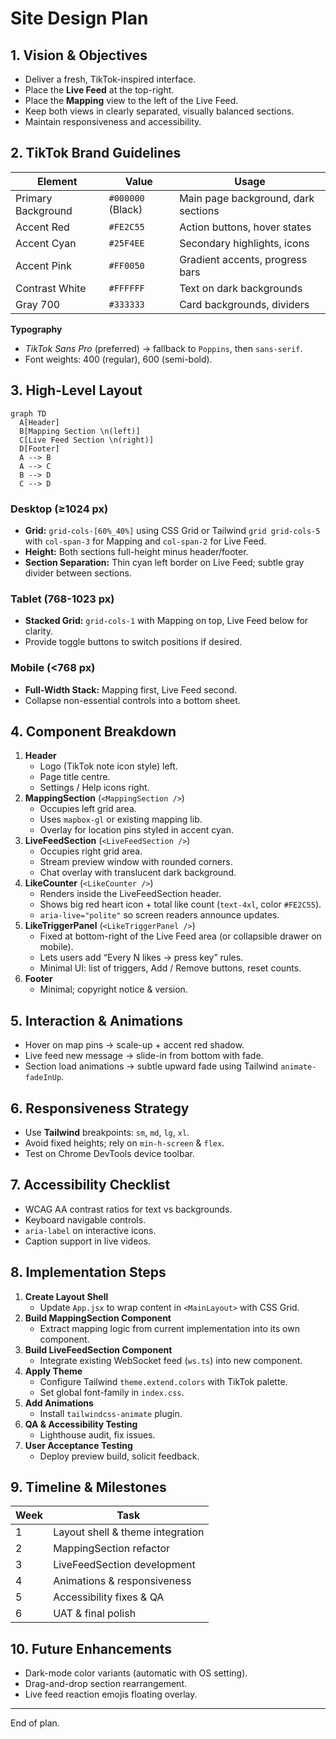 # Site Design Plan

## 1. Vision & Objectives
- Deliver a fresh, TikTok-inspired interface.
- Place the **Live Feed** at the top-right.
- Place the **Mapping** view to the left of the Live Feed.
- Keep both views in clearly separated, visually balanced sections.
- Maintain responsiveness and accessibility.

## 2. TikTok Brand Guidelines
| Element | Value | Usage |
|---------|-------|-------|
| Primary Background | `#000000` (Black) | Main page background, dark sections |
| Accent Red | `#FE2C55` | Action buttons, hover states |
| Accent Cyan | `#25F4EE` | Secondary highlights, icons |
| Accent Pink | `#FF0050` | Gradient accents, progress bars |
| Contrast White | `#FFFFFF` | Text on dark backgrounds |
| Gray 700 | `#333333` | Card backgrounds, dividers |

**Typography**
- _TikTok Sans Pro_ (preferred) → fallback to `Poppins`, then `sans-serif`.
- Font weights: 400 (regular), 600 (semi-bold).

## 3. High-Level Layout
```mermaid
graph TD
  A[Header]
  B[Mapping Section \n(left)]
  C[Live Feed Section \n(right)]
  D[Footer]
  A --> B
  A --> C
  B --> D
  C --> D
```

### Desktop (≥1024 px)
- **Grid:** `grid-cols-[60%_40%]` using CSS Grid or Tailwind `grid grid-cols-5` with `col-span-3` for Mapping and `col-span-2` for Live Feed.
- **Height:** Both sections full-height minus header/footer.
- **Section Separation:** Thin cyan left border on Live Feed; subtle gray divider between sections.

### Tablet (768-1023 px)
- **Stacked Grid:** `grid-cols-1` with Mapping on top, Live Feed below for clarity.
- Provide toggle buttons to switch positions if desired.

### Mobile (<768 px)
- **Full-Width Stack:** Mapping first, Live Feed second.
- Collapse non-essential controls into a bottom sheet.

## 4. Component Breakdown
1. **Header**
   - Logo (TikTok note icon style) left.
   - Page title centre.
   - Settings / Help icons right.
2. **MappingSection** (`<MappingSection />`)
   - Occupies left grid area.
   - Uses `mapbox-gl` or existing mapping lib.
   - Overlay for location pins styled in accent cyan.
3. **LiveFeedSection** (`<LiveFeedSection />`)
   - Occupies right grid area.
   - Stream preview window with rounded corners.
   - Chat overlay with translucent dark background.
4. **LikeCounter** (`<LikeCounter />`)
   - Renders inside the LiveFeedSection header.
   - Shows big red heart icon + total like count (`text-4xl`, color `#FE2C55`).
   - `aria-live="polite"` so screen readers announce updates.
5. **LikeTriggerPanel** (`<LikeTriggerPanel />`)
   - Fixed at bottom-right of the Live Feed area (or collapsible drawer on mobile).
   - Lets users add “Every N likes → press key” rules.
   - Minimal UI: list of triggers, Add / Remove buttons, reset counts.
6. **Footer**
   - Minimal; copyright notice & version.

## 5. Interaction & Animations
- Hover on map pins → scale-up + accent red shadow.
- Live feed new message → slide-in from bottom with fade.
- Section load animations → subtle upward fade using Tailwind `animate-fadeInUp`.

## 6. Responsiveness Strategy
- Use **Tailwind** breakpoints: `sm`, `md`, `lg`, `xl`.
- Avoid fixed heights; rely on `min-h-screen` & `flex`.
- Test on Chrome DevTools device toolbar.

## 7. Accessibility Checklist
- WCAG AA contrast ratios for text vs backgrounds.
- Keyboard navigable controls.
- `aria-label` on interactive icons.
- Caption support in live videos.

## 8. Implementation Steps
1. **Create Layout Shell**
   - Update `App.jsx` to wrap content in `<MainLayout>` with CSS Grid.
2. **Build MappingSection Component**
   - Extract mapping logic from current implementation into its own component.
3. **Build LiveFeedSection Component**
   - Integrate existing WebSocket feed (`ws.ts`) into new component.
4. **Apply Theme**
   - Configure Tailwind `theme.extend.colors` with TikTok palette.
   - Set global font-family in `index.css`.
5. **Add Animations**
   - Install `tailwindcss-animate` plugin.
6. **QA & Accessibility Testing**
   - Lighthouse audit, fix issues.
7. **User Acceptance Testing**
   - Deploy preview build, solicit feedback.

## 9. Timeline & Milestones
| Week | Task |
|------|------|
| 1 | Layout shell & theme integration |
| 2 | MappingSection refactor |
| 3 | LiveFeedSection development |
| 4 | Animations & responsiveness |
| 5 | Accessibility fixes & QA |
| 6 | UAT & final polish |

## 10. Future Enhancements
- Dark-mode color variants (automatic with OS setting).
- Drag-and-drop section rearrangement.
- Live feed reaction emojis floating overlay.

---
End of plan.
